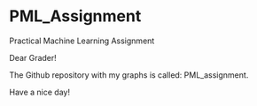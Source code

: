 # PML_Assignment
Practical Machine Learning Assignment 

Dear Grader!

The Github repository with my graphs is called: PML_assignment. 

Have a nice day!
